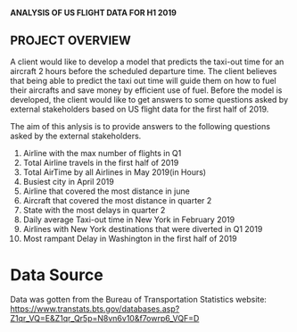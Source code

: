 #### ANALYSIS OF US FLIGHT DATA FOR H1 2019


## PROJECT OVERVIEW

A client would like to develop a model that predicts the taxi-out time for an aircraft 2 hours before the scheduled departure time. The client believes that being able to predict the taxi out time will guide them on how to fuel their aircrafts and save money by efficient use of fuel. Before the model is developed, the client would like to get answers to some questions asked by external stakeholders based on US flight data for the first half of 2019.

The aim of this anlysis is to provide answers to the following questions asked by the external stakeholders.

1. Airline with the max number of flights in Q1
2. Total Airline travels in the first half of 2019
3. Total AirTime by all Airlines in May 2019(in Hours)
4. Busiest city in April 2019 
5. Airline that covered the most distance in june
6. Aircraft that covered the most distance in quarter 2
7. State with the most delays in quarter 2
8. Daily average Taxi-out time in New York in February 2019
9. Airlines with New York destinations that were diverted in Q1 2019
10. Most rampant Delay in Washington in the first half of 2019 

# Data Source
Data was gotten from the Bureau of Transportation Statistics website: https://www.transtats.bts.gov/databases.asp?Z1qr_VQ=E&Z1qr_Qr5p=N8vn6v10&f7owrp6_VQF=D
